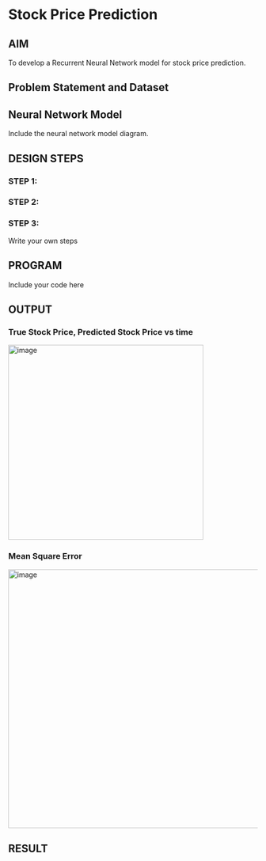 # Stock Price Prediction

## AIM

To develop a Recurrent Neural Network model for stock price prediction.

## Problem Statement and Dataset

## Neural Network Model

Include the neural network model diagram.

## DESIGN STEPS

### STEP 1:

### STEP 2:

### STEP 3:

Write your own steps

## PROGRAM

Include your code here

## OUTPUT

### True Stock Price, Predicted Stock Price vs time
<img width="394" alt="image" src="https://user-images.githubusercontent.com/75235554/195050350-1a88c8ef-a958-4fd8-aa46-e4d1d4f5ce5a.png">

### Mean Square Error
<img width="523" alt="image" src="https://user-images.githubusercontent.com/75235554/195050261-a73528a0-ba06-4df4-bf16-dcfbe30f0b78.png">


## RESULT
